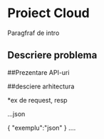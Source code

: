 # Proiect Cloud

Paragfraf de intro

## Descriere problema

##Prezentare API-uri

##desciere arhitectura

*ex de request, resp

...json

{
    "exemplu":"json"
}
....